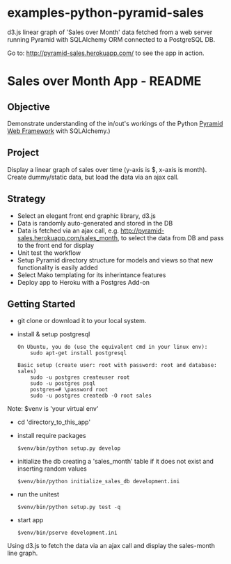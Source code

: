 examples-python-pyramid-sales
=============================

d3.js linear graph of 'Sales over Month' data fetched from a web server running Pyramid with SQLAlchemy ORM connected to a PostgreSQL DB.

Go to: http://pyramid-sales.herokuapp.com/ to see the app in action.

Sales over Month App - README
=============================

Objective
---------

Demonstrate understanding of the in/out's workings of the Python [Pyramid Web Framework](http://www.pylonsproject.org/) with SQLAlchemy.)

Project
-------

Display a linear graph of sales over time (y-axis is $, x-axis is month).
Create dummy/static data, but load the data via an ajax call.

Strategy
--------

*   Select an elegant front end graphic library, d3.js
*   Data is randomly auto-generated and stored in the DB
*   Data is fetched via an ajax call, e.g. http://pyramid-sales.herokuapp.com/sales_month, 
    to select the data from DB and pass to the front end for display
*   Unit test the workflow
*   Setup Pyramid directory structure for models and views so that new functionality is easily added
*   Select Mako templating for its inherintance features
*   Deploy app to Heroku with a Postgres Add-on

Getting Started
---------------

*   git clone or download it to your local system.

*   install & setup postgresql
   
        On Ubuntu, you do (use the equivalent cmd in your linux env):
            sudo apt-get install postgresql
    
        Basic setup (create user: root with password: root and database: sales)
            sudo -u postgres createuser root
            sudo -u postgres psql
            postgres=# \password root
            sudo -u postgres createdb -O root sales

Note: $venv is 'your virtual env'

*   cd 'directory_to_this_app'

*   install require packages
  
        $venv/bin/python setup.py develop

*   initialize the db creating a 'sales_month' table if it does not exist and inserting random values
    
        $venv/bin/python initialize_sales_db development.ini

*   run the unitest
    
        $venv/bin/python setup.py test -q

*   start app
    
        $venv/bin/pserve development.ini

Using d3.js to fetch the data via an ajax call and display the sales-month line graph.
